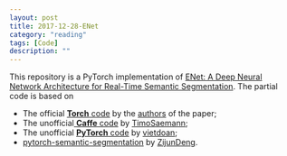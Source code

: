 ```yaml
---
layout: post
title: 2017-12-28-ENet
category: "reading"
tags: [Code]
description: ""
---
```


This repository is a PyTorch implementation of [ENet: A Deep Neural Network Architecture for Real-Time Semantic Segmentation](https://arxiv.org/abs/1606.02147). 
The partial code is  based on 
- The official [**Torch** code](https://github.com/e-lab/ENet-training) by the [authors](https://github.com/e-lab) of the paper;
- The unofficial[ **Caffe** code](https://github.com/TimoSaemann/ENet) by [TimoSaemann](https://github.com/TimoSaemann);
- The unofficial [**PyTorch** code](https://github.com/vietdoan/Enet_Pytorch) by [vietdoan](https://github.com/vietdoan);
- [pytorch-semantic-segmentation](https://github.com/ZijunDeng/pytorch-semantic-segmentation) by [ZijunDeng](https://github.com/ZijunDeng).






